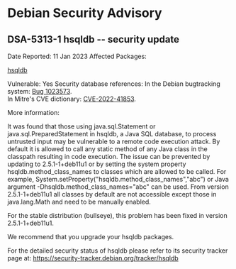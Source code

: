 
Debian Security Advisory
========================


DSA-5313-1 hsqldb -- security update
------------------------------------



Date Reported:
11 Jan 2023
Affected Packages:

[hsqldb](https://packages.debian.org/src:hsqldb)

Vulnerable:
Yes
Security database references:
In the Debian bugtracking system: [Bug 1023573](https://bugs.debian.org/cgi-bin/bugreport.cgi?bug=1023573).  
In Mitre's CVE dictionary: [CVE-2022-41853](https://security-tracker.debian.org/tracker/CVE-2022-41853).  

More information:

It was found that those using java.sql.Statement or java.sql.PreparedStatement
in hsqldb, a Java SQL database, to process untrusted input may be vulnerable to
a remote code execution attack. By default it is allowed to call any static
method of any Java class in the classpath resulting in code execution. The
issue can be prevented by updating to 2.5.1-1+deb11u1 or by setting the system
property hsqldb.method\_class\_names to classes which are allowed to be called.
For example, System.setProperty("hsqldb.method\_class\_names","abc") or Java
argument -Dhsqldb.method\_class\_names="abc" can be used. From version
2.5.1-1+deb11u1 all classes by default are not accessible except those in
java.lang.Math and need to be manually enabled.


For the stable distribution (bullseye), this problem has been fixed in
version 2.5.1-1+deb11u1.


We recommend that you upgrade your hsqldb packages.


For the detailed security status of hsqldb please refer to
its security tracker page at:
<https://security-tracker.debian.org/tracker/hsqldb>






